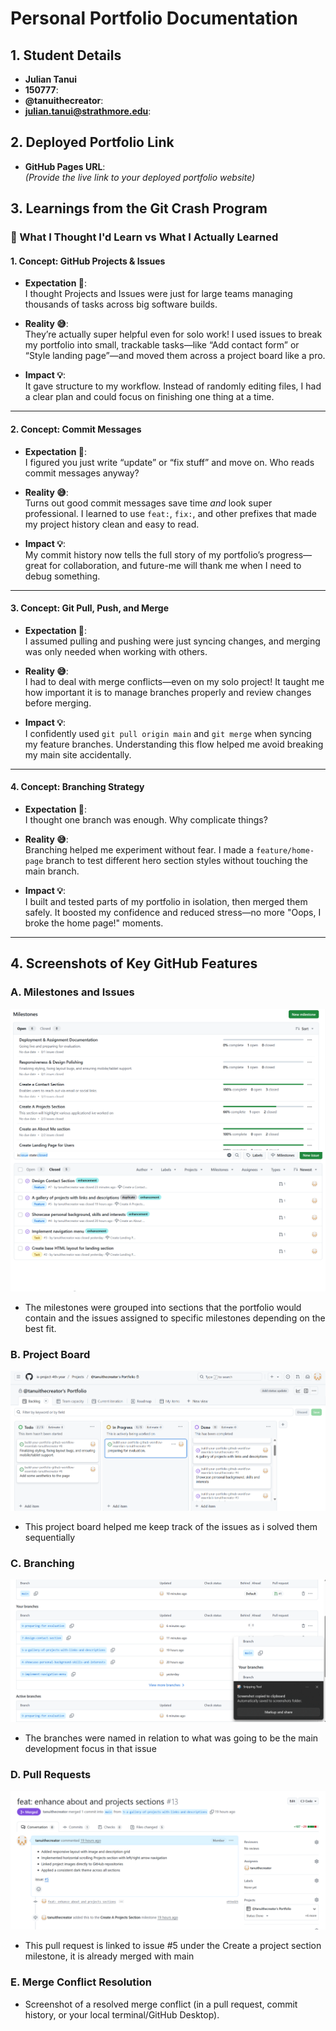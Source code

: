 # Personal Portfolio Documentation

## 1. Student Details

- **Julian Tanui**
- **150777**:
- **@tanuithecreator**: 
- **julian.tanui@strathmore.edu**: 

## 2. Deployed Portfolio Link

- **GitHub Pages URL**:  
  _(Provide the live link to your deployed portfolio website)_

## 3. Learnings from the Git Crash Program

### 🧠 What I Thought I'd Learn vs What I Actually Learned

#### **1. Concept: GitHub Projects & Issues**

- **Expectation 👀**:  
  I thought Projects and Issues were just for large teams managing thousands of tasks across big software builds.

- **Reality 😅**:  
  They’re actually super helpful even for solo work! I used issues to break my portfolio into small, trackable tasks—like “Add contact form” or “Style landing page”—and moved them across a project board like a pro.

- **Impact 💡**:  
  It gave structure to my workflow. Instead of randomly editing files, I had a clear plan and could focus on finishing one thing at a time.

---

#### **2. Concept: Commit Messages**

- **Expectation 👀**:  
  I figured you just write “update” or “fix stuff” and move on. Who reads commit messages anyway?

- **Reality 😅**:  
  Turns out good commit messages save time *and* look super professional. I learned to use `feat:`, `fix:`, and other prefixes that made my project history clean and easy to read.

- **Impact 💡**:  
  My commit history now tells the full story of my portfolio’s progress—great for collaboration, and future-me will thank me when I need to debug something.

---

#### **3. Concept: Git Pull, Push, and Merge**

- **Expectation 👀**:  
  I assumed pulling and pushing were just syncing changes, and merging was only needed when working with others.

- **Reality 😅**:  
  I had to deal with merge conflicts—even on my solo project! It taught me how important it is to manage branches properly and review changes before merging.

- **Impact 💡**:  
  I confidently used `git pull origin main` and `git merge` when syncing my feature branches. Understanding this flow helped me avoid breaking my main site accidentally.

---

#### **4. Concept: Branching Strategy**

- **Expectation 👀**:  
  I thought one branch was enough. Why complicate things?

- **Reality 😅**:  
  Branching helped me experiment without fear. I made a `feature/home-page` branch to test different hero section styles without touching the main branch.

- **Impact 💡**:  
  I built and tested parts of my portfolio in isolation, then merged them safely. It boosted my confidence and reduced stress—no more "Oops, I broke the home page!" moments.

---
## 4. Screenshots of Key GitHub Features

### A. Milestones and Issues
![alt text](milestones.png)
![alt text](issues.png)

- The milestones were grouped into sections that the portfolio would contain and the issues assigned to specific milestones depending on  the best fit.

### B. Project Board

![alt text](projectboard.png)

- This project board helped me keep track of the issues as i solved them sequentially

### C. Branching

![alt text](branches.png)
- The branches were named in relation to what was going to be the main development focus in that issue
### D. Pull Requests

![alt text](pullrequest.png)
- This pull request is linked to issue #5 under the Create a project section milestone, it is already merged with main
### E. Merge Conflict Resolution

- Screenshot of a resolved merge conflict (in a pull request, commit history, or your local terminal/GitHub Desktop).
